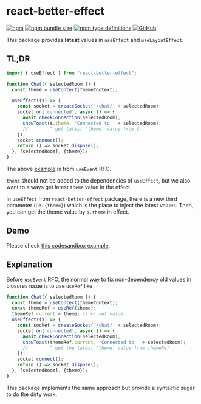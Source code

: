 # react-better-effect

[![npm](https://img.shields.io/npm/v/react-better-effect?style=flat-square)](https://www.npmjs.com/package/react-better-effect)
[![npm bundle size](https://img.shields.io/bundlephobia/minzip/react-better-effect?style=flat-square)](https://bundlephobia.com/result?p=react-better-effect)
[![npm type definitions](https://img.shields.io/npm/types/typescript?style=flat-square)](https://github.com/oney/react-better-effect/blob/master/src/index.tsx)
[![GitHub](https://img.shields.io/github/license/oney/react-better-effect?style=flat-square)](https://github.com/oney/react-better-effect/blob/master/LICENSE)

This package provides **latest** values in `useEffect` and `useLayoutEffect`.

## TL;DR
```jsx
import { useEffect } from "react-better-effect";

function Chat({ selectedRoom }) {
  const theme = useContext(ThemeContext);

  useEffect(($) => {
    const socket = createSocket('/chat/' + selectedRoom);
    socket.on('connected', async () => {
      await checkConnection(selectedRoom);
      showToast($.theme, 'Connected to ' + selectedRoom);
      //        ^ get latest 'theme' value from $
    });
    socket.connect();
    return () => socket.dispose();
  }, [selectedRoom], {theme});
}
```
The above [example](https://github.com/reactjs/rfcs/blob/useevent/text/0000-useevent.md#useeffect-shouldnt-re-fire-when-event-handlers-change) is from `useEvent` RFC.

`theme` should not be added to the dependencies of `useEffect`, but we also want to always get latest `theme` value in the effect.

In `useEffect` from `react-better-effect` package, there is a new third parameter (i.e. `{theme}`) which is the place to inject the latest values. Then, you can get the theme value by `$.theme` in effect.

## Demo
Please check [this codesandbox example](https://codesandbox.io/s/react-better-effect-7y0v57?file=/src/App.tsx).

## Explanation

Before `useEvent` RFC, the normal way to fix non-dependency old values in closures issue is to use `useRef` like
```jsx
function Chat({ selectedRoom }) {
  const theme = useContext(ThemeContext);
  const themeRef = useRef(theme);
  themeRef.current = theme; // <- set value
  useEffect(($) => {
    const socket = createSocket('/chat/' + selectedRoom);
    socket.on('connected', async () => {
      await checkConnection(selectedRoom);
      showToast(themeRef.current, 'Connected to ' + selectedRoom);
      //        ^ get the latest 'theme' value from themeRef
    });
    socket.connect();
    return () => socket.dispose();
  }, [selectedRoom], {theme});
}
```
This package implements the same approach but provide a syntactic sugar to do the dirty work.